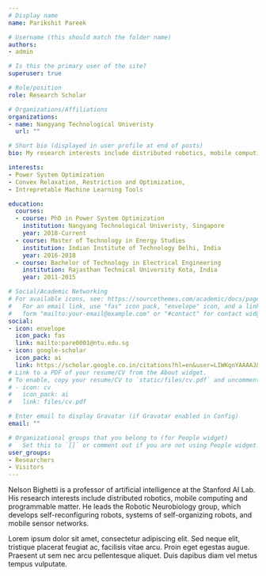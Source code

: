 ```yaml
---
# Display name
name: Parikshit Pareek

# Username (this should match the folder name)
authors:
- admin

# Is this the primary user of the site?
superuser: true

# Role/position
role: Research Scholar

# Organizations/Affiliations
organizations:
- name: Nangyang Technological Univeristy
  url: ""

# Short bio (displayed in user profile at end of posts)
bio: My research interests include distributed robotics, mobile computing and programmable matter.

interests:
- Power System Optimization
- Convex Relaxation, Restriction and Optimization,
- Intrepretable Machine Learning Tools 

education:
  courses:
  - course: PhD in Power System Optimization
    institution: Nangyang Technological Univeristy, Singapore
    year: 2018-Current
  - course: Master of Technology in Energy Studies
    institution: Indian Institute of Technology Delhi, India
    year: 2016-2018
  - course: Bachelor of Technology in Electrical Engineering
    institution: Rajasthan Technical University Kota, India
    year: 2011-2015

# Social/Academic Networking
# For available icons, see: https://sourcethemes.com/academic/docs/page-builder/#icons
#   For an email link, use "fas" icon pack, "envelope" icon, and a link in the
#   form "mailto:your-email@example.com" or "#contact" for contact widget.
social:
- icon: envelope
  icon_pack: fas
  link: mailto:pare0001@ntu.edu.sg
- icon: google-scholar
  icon_pack: ai
  link: https://scholar.google.co.in/citations?hl=en&user=LIWKqnYAAAAJ&view_op=list_works&sortby=pubdate
# Link to a PDF of your resume/CV from the About widget.
# To enable, copy your resume/CV to `static/files/cv.pdf` and uncomment the lines below.
# - icon: cv
#   icon_pack: ai
#   link: files/cv.pdf

# Enter email to display Gravatar (if Gravatar enabled in Config)
email: ""

# Organizational groups that you belong to (for People widget)
#   Set this to `[]` or comment out if you are not using People widget.
user_groups:
- Researchers
- Visitors
---
```


Nelson Bighetti is a professor of artificial intelligence at the Stanford AI Lab. His research interests include distributed robotics, mobile computing and programmable matter. He leads the Robotic Neurobiology group, which develops self-reconfiguring robots, systems of self-organizing robots, and mobile sensor networks.

Lorem ipsum dolor sit amet, consectetur adipiscing elit. Sed neque elit, tristique placerat feugiat ac, facilisis vitae arcu. Proin eget egestas augue. Praesent ut sem nec arcu pellentesque aliquet. Duis dapibus diam vel metus tempus vulputate.
